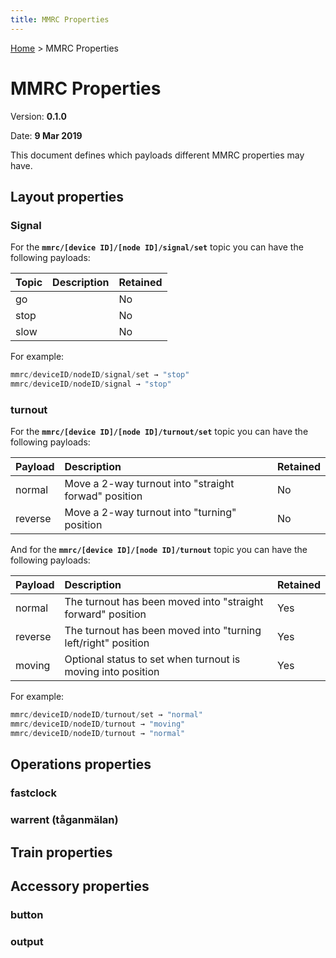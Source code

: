 ```yaml
---
title: MMRC Properties
---
```

[Home](README.md) > MMRC Properties


# MMRC Properties

Version: **0.1.0**

Date: **9 Mar 2019**

This document defines which payloads different MMRC properties may have.

## Layout properties


### Signal
For the **`mmrc/[device ID]/[node ID]/signal/set`** topic you can have the following payloads:

| Topic       | Description                                                   | Retained  |
|:------------|:--------------------------------------------------------------|-----------|
| go          |                                                               | No        |
| stop        |                                                               | No        |
| slow        |                                                               | No        |

For example:

```java
mmrc/deviceID/nodeID/signal/set → "stop"
mmrc/deviceID/nodeID/signal → "stop"
```


### turnout
For the **`mmrc/[device ID]/[node ID]/turnout/set`** topic you can have the following payloads:

| Payload     | Description                                                   | Retained  |
|:------------|:--------------------------------------------------------------|-----------|
| normal      | Move a 2-way turnout into "straight forwad" position          | No        |
| reverse     | Move a 2-way turnout into "turning" position                  | No        |


And for the **`mmrc/[device ID]/[node ID]/turnout`** topic you can have the following payloads:

| Payload     | Description                                                   | Retained  |
|:------------|:--------------------------------------------------------------|-----------|
| normal      | The turnout has been moved into "straight forward" position   | Yes       |
| reverse     | The turnout has been moved into "turning left/right" position | Yes       |
| moving      | Optional status to set when turnout is moving into position   | Yes       |


For example:

```java
mmrc/deviceID/nodeID/turnout/set → "normal"
mmrc/deviceID/nodeID/turnout → "moving"
mmrc/deviceID/nodeID/turnout → "normal"

```

## Operations properties

### fastclock

### warrent (tåganmälan)

## Train properties


## Accessory properties

### button

### output

